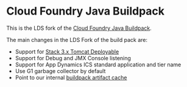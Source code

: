 # Cloud Foundry Java Buildpack
This is the LDS fork of the [Cloud Foundry Java Buildpack](https://github.com/cloudfoundry/java-buildpack).

The main changes in the LDS Fork of the build pack are:

* Support for [Stack 3.x Tomcat Deployable](https://code.lds.org/nexus/content/sites/maven-sites/stack/modules/tomcat-maven-plugin/3.4.1/tomcat-deployable.html)
* Support for Debug and JMX Console listening
* Support for App Dynamics ICS standard application and tier name
* Use G1 garbage collector by default
* Point to our internal [buildpack artifact cache](http://cfdownloads.ldschurch.org/java-buildpack/)